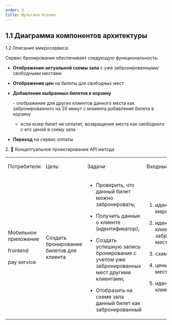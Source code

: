 ```yaml
---
order: 3
title: Шульгина Ксения
---
```


## 1\.1 Диаграмма компонентов архитектуры

<drawio path="./arkhitekturnoe-kata.svg" width="211px" height="101px"/>



1\.2 Описание микросервиса:

Сервис бронирования обеспечивает следующую функциональность:

-  **Отображение актуальной схемы зала** с уже забронированными/свободными местами

-  **Отображение цен** на билеты для свободных мест

-  **Добавление выбранных билетов в корзину**

   \-  отображение для других клиентов данного места как забронированного на 20 минут с момента добавления билета в корзину

   -  если юзер билет не оплатит,  возвращение места как свободного с его ценой в схему зала

-  **Переход** на сервис оплаты

2\. 🧩 Концептуальное проектирование API метода

<table header="row">
<colgroup><col width="134"/><col width="156"/><col width="254"/><col width="270"/><col width="287"/></colgroup>
<tr>
<td>

Потребители

</td>
<td>

Цель

</td>
<td>

Задачи

</td>
<td>

Входные данные

</td>
<td>

Выходные данные

</td>
</tr>
<tr>
<td>

Мобильное приложение

frontend

pay service

</td>
<td>

Создать бронирование билетов для клиента

</td>
<td>

-  Проверить, что данный билет можно забронировать;

-  Получить данные о клиенте (идентификатор);

-  Создать успешную запись бронирования с учетом уже забронированных мест другими клиентами;

-  Отобразить на схеме зала данный билет как забронированный

</td>
<td>

1. идентификатор  мероприятия

2. идентификаторы клиентов с их забронированными местами

3. схема зала

4. цены на свободные места

5. идентификатор клиента





</td>
<td>

1. схема свободных и забронированных мест и их ID

2. цены свободных мест

3. корзина для бронирования

4.  бронирование с идентификатором места и клиента

</td>
</tr>
</table>

